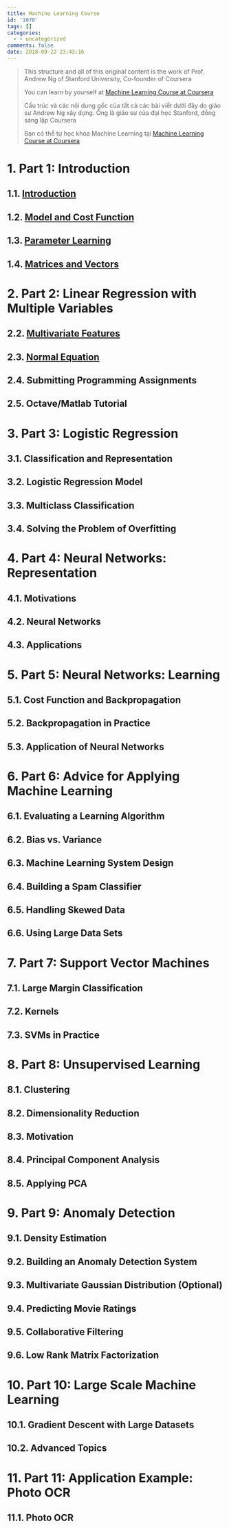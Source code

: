 ```yaml
---
title: Machine Learning Course
id: '1070'
tags: []
categories:
  - - uncategorized
comments: false
date: 2018-09-22 23:43:16
---
```


> This structure and all of this original content is the work of Prof. Andrew Ng of Stanford University, Co-founder of Coursera
> 
> You can learn by yourself at [Machine Learning Course at Coursera](https://www.coursera.org/learn/machine-learning/home/info)
> 
> Cấu trúc và các nội dung gốc của tất cả các bài viết dưới đây do giáo sư Andrew Ng xây dựng. Ông là giáo sư của đại học Stanford, đồng sáng lập Coursera
> 
> Bạn có thể tự học khóa Machine Learning tại [Machine Learning Course at Coursera](https://www.coursera.org/learn/machine-learning/home/info)

# 1\. Part 1: Introduction

## 1.1. [Introduction](https://huntertran.com/2018/09/14/20180914-machine-learning-introduction/)

## 1.2. [Model and Cost Function](https://huntertran.com/2018/09/22/20180916-ml-model-and-cost-function/)

## 1.3. [Parameter Learning](https://huntertran.com/2018/09/27/machine-learning-parameter-learning/)

## 1.4. [Matrices and Vectors](https://huntertran.com/2018/10/01/machine-learning-matrices-and-vectors/)

# 2\. Part 2: Linear Regression with Multiple Variables

## 2.2. [Multivariate Features](https://huntertran.com/2018/10/03/machine-learning-2-1-multiple-features/)

## 2.3. [Normal Equation](https://huntertran.com/2018/10/09/machine-learning-2-2-normal-equation/)

## 2.4. Submitting Programming Assignments

## 2.5. Octave/Matlab Tutorial

# 3\. Part 3: Logistic Regression

## 3.1. Classification and Representation

## 3.2. Logistic Regression Model

## 3.3. Multiclass Classification

## 3.4. Solving the Problem of Overfitting

# 4\. Part 4: Neural Networks: Representation

## 4.1. Motivations

## 4.2. Neural Networks

## 4.3. Applications

# 5\. Part 5: Neural Networks: Learning

## 5.1. Cost Function and Backpropagation

## 5.2. Backpropagation in Practice

## 5.3. Application of Neural Networks

# 6\. Part 6: Advice for Applying Machine Learning

## 6.1. Evaluating a Learning Algorithm

## 6.2. Bias vs. Variance

## 6.3. Machine Learning System Design

## 6.4. Building a Spam Classifier

## 6.5. Handling Skewed Data

## 6.6. Using Large Data Sets

# 7\. Part 7: Support Vector Machines

## 7.1. Large Margin Classification

## 7.2. Kernels

## 7.3. SVMs in Practice

# 8\. Part 8: Unsupervised Learning

## 8.1. Clustering

## 8.2. Dimensionality Reduction

## 8.3. Motivation

## 8.4. Principal Component Analysis

## 8.5. Applying PCA

# 9\. Part 9: Anomaly Detection

## 9.1. Density Estimation

## 9.2. Building an Anomaly Detection System

## 9.3. Multivariate Gaussian Distribution (Optional)

## 9.4. Predicting Movie Ratings

## 9.5. Collaborative Filtering

## 9.6. Low Rank Matrix Factorization

# 10\. Part 10: Large Scale Machine Learning

## 10.1. Gradient Descent with Large Datasets

## 10.2. Advanced Topics

# 11\. Part 11: Application Example: Photo OCR

## 11.1. Photo OCR
